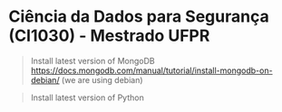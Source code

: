 # Ciência da Dados para Segurança (CI1030) - Mestrado UFPR

> Install latest version of MongoDB https://docs.mongodb.com/manual/tutorial/install-mongodb-on-debian/ (we are using debian)

> Install latest version of Python

